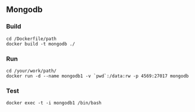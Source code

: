 ## Mongodb

### Build

```
cd /Dockerfile/path
docker build -t mongodb ./
```

### Run

```
cd /your/work/path/
docker run -d --name mongodb1 -v `pwd`:/data:rw -p 4569:27017 mongodb
```


### Test

```
docker exec -t -i mongodb1 /bin/bash
```